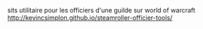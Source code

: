 sits utilitaire  pour les officiers d'une guilde sur world of warcraft
http://kevincsimplon.github.io/steamroller-officier-tools/
